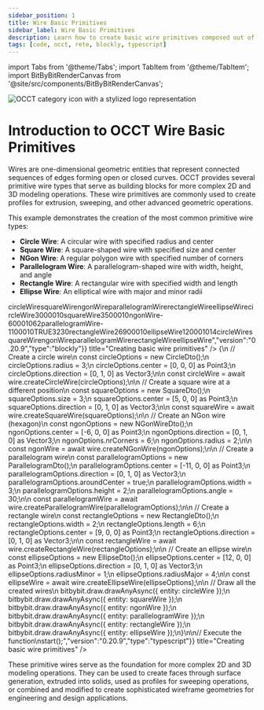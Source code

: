 ```yaml
---
sidebar_position: 1
title: Wire Basic Primitives
sidebar_label: Wire Basic Primitives
description: Learn how to create basic wire primitives composed out of multiple edges
tags: [code, occt, rete, blockly, typescript]
---
```


import Tabs from '@theme/Tabs';
import TabItem from '@theme/TabItem';
import BitByBitRenderCanvas from '@site/src/components/BitByBitRenderCanvas';

<img 
  class="category-icon-small" 
  src="https://s.bitbybit.dev/assets/icons/white/occt-icon.svg" 
  alt="OCCT category icon with a stylized logo representation" 
  title="OCCT category icon" />

# Introduction to OCCT Wire Basic Primitives

Wires are one-dimensional geometric entities that represent connected sequences of edges forming open or closed curves. OCCT provides several primitive wire types that serve as building blocks for more complex 2D and 3D modeling operations. These wire primitives are commonly used to create profiles for extrusion, sweeping, and other advanced geometric operations.

This example demonstrates the creation of the most common primitive wire types:

- **Circle Wire**: A circular wire with specified radius and center
- **Square Wire**: A square-shaped wire with specified size and center
- **NGon Wire**: A regular polygon wire with specified number of corners
- **Parallelogram Wire**: A parallelogram-shaped wire with width, height, and angle
- **Rectangle Wire**: A rectangular wire with specified width and length
- **Ellipse Wire**: An elliptical wire with major and minor radii

<Tabs groupId="creating-basic-wire-primitives">
<TabItem value="rete" label="Rete">
    <BitByBitRenderCanvas
    requireManualStart={true}
    script={{"script":"{\"id\":\"rete-v2-json\",\"nodes\":{\"69db19884a370f7c\":{\"id\":\"69db19884a370f7c\",\"name\":\"bitbybit.occt.shapes.wire.createCircleWire\",\"customName\":\"circle wire\",\"async\":true,\"drawable\":true,\"data\":{\"genericNodeData\":{\"hide\":false,\"oneOnOne\":false,\"flatten\":0,\"forceExecution\":false},\"radius\":3,\"center\":[0,0,0],\"direction\":[0,1,0]},\"inputs\":{},\"position\":[796.38671875,208.7109375]},\"5298db5d0bf5b70d\":{\"id\":\"5298db5d0bf5b70d\",\"name\":\"bitbybit.occt.shapes.wire.createSquareWire\",\"customName\":\"square wire\",\"async\":true,\"drawable\":true,\"data\":{\"genericNodeData\":{\"hide\":false,\"oneOnOne\":false,\"flatten\":0,\"forceExecution\":false},\"size\":3,\"center\":[0,0,0],\"direction\":[0,1,0]},\"inputs\":{\"center\":{\"connections\":[{\"node\":\"3a1b9cf45d7c8560\",\"output\":\"result\",\"data\":{}}]}},\"position\":[797.1167812876299,567.3003348022221]},\"3a1b9cf45d7c8560\":{\"id\":\"3a1b9cf45d7c8560\",\"name\":\"bitbybit.vector.vectorXYZ\",\"customName\":\"vector xyz\",\"async\":false,\"drawable\":true,\"data\":{\"genericNodeData\":{\"hide\":true,\"oneOnOne\":false,\"flatten\":0,\"forceExecution\":false},\"x\":5,\"y\":0,\"z\":0},\"inputs\":{},\"position\":[391.8397443858421,609.2541923921959]},\"b03165e52f48ff1b\":{\"id\":\"b03165e52f48ff1b\",\"name\":\"bitbybit.vector.vectorXYZ\",\"customName\":\"vector xyz\",\"async\":false,\"drawable\":true,\"data\":{\"genericNodeData\":{\"hide\":true,\"oneOnOne\":false,\"flatten\":0,\"forceExecution\":false},\"x\":-6,\"y\":0,\"z\":0},\"inputs\":{},\"position\":[381.4252369164033,1026.2331834569381]},\"ced8e0357556b800\":{\"id\":\"ced8e0357556b800\",\"name\":\"bitbybit.occt.shapes.wire.createNGonWire\",\"customName\":\"ngon wire\",\"async\":true,\"drawable\":true,\"data\":{\"genericNodeData\":{\"hide\":false,\"oneOnOne\":false,\"flatten\":0,\"forceExecution\":false},\"center\":[0,0,0],\"direction\":[0,1,0],\"nrCorners\":6,\"radius\":2},\"inputs\":{\"center\":{\"connections\":[{\"node\":\"b03165e52f48ff1b\",\"output\":\"result\",\"data\":{}}]}},\"position\":[794.3963462853789,1024.3436962815244]},\"e76c6df127a9d31c\":{\"id\":\"e76c6df127a9d31c\",\"name\":\"bitbybit.occt.shapes.wire.createParallelogramWire\",\"customName\":\"parallelogram wire\",\"async\":true,\"drawable\":true,\"data\":{\"genericNodeData\":{\"hide\":false,\"oneOnOne\":false,\"flatten\":0,\"forceExecution\":false},\"center\":[0,0,0],\"direction\":[0,1,0],\"aroundCenter\":true,\"width\":3,\"height\":2,\"angle\":30},\"inputs\":{\"center\":{\"connections\":[{\"node\":\"adeb74f805b239b8\",\"output\":\"result\",\"data\":{}}]}},\"position\":[797.4442178044769,1434.5793419960353]},\"adeb74f805b239b8\":{\"id\":\"adeb74f805b239b8\",\"name\":\"bitbybit.vector.vectorXYZ\",\"customName\":\"vector xyz\",\"async\":false,\"drawable\":true,\"data\":{\"genericNodeData\":{\"hide\":true,\"oneOnOne\":false,\"flatten\":0,\"forceExecution\":false},\"x\":-11,\"y\":0,\"z\":0},\"inputs\":{},\"position\":[388.5087965238256,1437.9832918677564]},\"d41ad1f158b794f3\":{\"id\":\"d41ad1f158b794f3\",\"name\":\"bitbybit.occt.shapes.wire.createRectangleWire\",\"customName\":\"rectangle wire\",\"async\":true,\"drawable\":true,\"data\":{\"genericNodeData\":{\"hide\":false,\"oneOnOne\":false,\"flatten\":0,\"forceExecution\":false},\"width\":2,\"length\":6,\"center\":[0,0,0],\"direction\":[0,1,0]},\"inputs\":{\"center\":{\"connections\":[{\"node\":\"eb0d53b47065ba27\",\"output\":\"result\",\"data\":{}}]}},\"position\":[807.0660770213016,1932.65310264216]},\"eb0d53b47065ba27\":{\"id\":\"eb0d53b47065ba27\",\"name\":\"bitbybit.vector.vectorXYZ\",\"customName\":\"vector xyz\",\"async\":false,\"drawable\":true,\"data\":{\"genericNodeData\":{\"hide\":true,\"oneOnOne\":false,\"flatten\":0,\"forceExecution\":false},\"x\":9,\"y\":0,\"z\":0},\"inputs\":{},\"position\":[401.21471645298226,2012.097226478838]},\"da4450234db2a464\":{\"id\":\"da4450234db2a464\",\"name\":\"bitbybit.vector.vectorXYZ\",\"customName\":\"vector xyz\",\"async\":false,\"drawable\":true,\"data\":{\"genericNodeData\":{\"hide\":true,\"oneOnOne\":false,\"flatten\":0,\"forceExecution\":false},\"x\":12,\"y\":0,\"z\":0},\"inputs\":{},\"position\":[392.26401312452316,2447.940719665186]},\"c34d4412cbfb1af7\":{\"id\":\"c34d4412cbfb1af7\",\"name\":\"bitbybit.occt.shapes.wire.createEllipseWire\",\"customName\":\"ellipse wire\",\"async\":true,\"drawable\":true,\"data\":{\"genericNodeData\":{\"hide\":false,\"oneOnOne\":false,\"flatten\":0,\"forceExecution\":false},\"center\":[0,0,0],\"direction\":[0,1,0],\"radiusMinor\":1,\"radiusMajor\":4},\"inputs\":{\"center\":{\"connections\":[{\"node\":\"da4450234db2a464\",\"output\":\"result\",\"data\":{}}]}},\"position\":[806.3772296257235,2442.4598150758247]}}}","version":"0.20.9","type":"rete"}}
    title="Creating basic wire primitives"
    />
</TabItem>
<TabItem value="blockly" label="Blockly">
  <BitByBitRenderCanvas
    requireManualStart={true}
    script={{"script":"<xml xmlns=\"https://developers.google.com/blockly/xml\"><variables><variable id=\"circleWire\">circleWire</variable><variable id=\"squareWire\">squareWire</variable><variable id=\"ngonWire\">ngonWire</variable><variable id=\"parallelogramWire\">parallelogramWire</variable><variable id=\"rectangleWire\">rectangleWire</variable><variable id=\"ellipseWire\">ellipseWire</variable></variables><block type=\"variables_set\" id=\"create_circle_wire\" x=\"50\" y=\"50\"><field name=\"VAR\" id=\"circleWire\">circleWire</field><value name=\"VALUE\"><block type=\"bitbybit.occt.shapes.wire.createCircleWire\" id=\"circle_wire\"><value name=\"Radius\"><block type=\"math_number\" id=\"circle_radius\"><field name=\"NUM\">3</field></block></value><value name=\"Center\"><block type=\"bitbybit.point.pointXYZ\" id=\"circle_center\"><value name=\"X\"><block type=\"math_number\" id=\"circle_center_x\"><field name=\"NUM\">0</field></block></value><value name=\"Y\"><block type=\"math_number\" id=\"circle_center_y\"><field name=\"NUM\">0</field></block></value><value name=\"Z\"><block type=\"math_number\" id=\"circle_center_z\"><field name=\"NUM\">0</field></block></value></block></value><value name=\"Direction\"><block type=\"bitbybit.vector.vectorXYZ\" id=\"circle_direction\"><value name=\"X\"><block type=\"math_number\" id=\"circle_dir_x\"><field name=\"NUM\">0</field></block></value><value name=\"Y\"><block type=\"math_number\" id=\"circle_dir_y\"><field name=\"NUM\">1</field></block></value><value name=\"Z\"><block type=\"math_number\" id=\"circle_dir_z\"><field name=\"NUM\">0</field></block></value></block></value></block></value><next><block type=\"variables_set\" id=\"create_square_wire\" x=\"50\" y=\"150\"><field name=\"VAR\" id=\"squareWire\">squareWire</field><value name=\"VALUE\"><block type=\"bitbybit.occt.shapes.wire.createSquareWire\" id=\"square_wire\"><value name=\"Size\"><block type=\"math_number\" id=\"square_size\"><field name=\"NUM\">3</field></block></value><value name=\"Center\"><block type=\"bitbybit.point.pointXYZ\" id=\"square_center\"><value name=\"X\"><block type=\"math_number\" id=\"square_center_x\"><field name=\"NUM\">5</field></block></value><value name=\"Y\"><block type=\"math_number\" id=\"square_center_y\"><field name=\"NUM\">0</field></block></value><value name=\"Z\"><block type=\"math_number\" id=\"square_center_z\"><field name=\"NUM\">0</field></block></value></block></value><value name=\"Direction\"><block type=\"bitbybit.vector.vectorXYZ\" id=\"square_direction\"><value name=\"X\"><block type=\"math_number\" id=\"square_dir_x\"><field name=\"NUM\">0</field></block></value><value name=\"Y\"><block type=\"math_number\" id=\"square_dir_y\"><field name=\"NUM\">1</field></block></value><value name=\"Z\"><block type=\"math_number\" id=\"square_dir_z\"><field name=\"NUM\">0</field></block></value></block></value></block></value><next><block type=\"variables_set\" id=\"create_ngon_wire\" x=\"50\" y=\"250\"><field name=\"VAR\" id=\"ngonWire\">ngonWire</field><value name=\"VALUE\"><block type=\"bitbybit.occt.shapes.wire.createNGonWire\" id=\"ngon_wire\"><value name=\"Center\"><block type=\"bitbybit.point.pointXYZ\" id=\"ngon_center\"><value name=\"X\"><block type=\"math_number\" id=\"ngon_center_x\"><field name=\"NUM\">-6</field></block></value><value name=\"Y\"><block type=\"math_number\" id=\"ngon_center_y\"><field name=\"NUM\">0</field></block></value><value name=\"Z\"><block type=\"math_number\" id=\"ngon_center_z\"><field name=\"NUM\">0</field></block></value></block></value><value name=\"Direction\"><block type=\"bitbybit.vector.vectorXYZ\" id=\"ngon_direction\"><value name=\"X\"><block type=\"math_number\" id=\"ngon_dir_x\"><field name=\"NUM\">0</field></block></value><value name=\"Y\"><block type=\"math_number\" id=\"ngon_dir_y\"><field name=\"NUM\">1</field></block></value><value name=\"Z\"><block type=\"math_number\" id=\"ngon_dir_z\"><field name=\"NUM\">0</field></block></value></block></value><value name=\"NrCorners\"><block type=\"math_number\" id=\"ngon_corners\"><field name=\"NUM\">6</field></block></value><value name=\"Radius\"><block type=\"math_number\" id=\"ngon_radius\"><field name=\"NUM\">2</field></block></value></block></value><next><block type=\"variables_set\" id=\"create_parallelogram_wire\" x=\"50\" y=\"350\"><field name=\"VAR\" id=\"parallelogramWire\">parallelogramWire</field><value name=\"VALUE\"><block type=\"bitbybit.occt.shapes.wire.createParallelogramWire\" id=\"parallelogram_wire\"><value name=\"Center\"><block type=\"bitbybit.point.pointXYZ\" id=\"parallelogram_center\"><value name=\"X\"><block type=\"math_number\" id=\"parallelogram_center_x\"><field name=\"NUM\">-11</field></block></value><value name=\"Y\"><block type=\"math_number\" id=\"parallelogram_center_y\"><field name=\"NUM\">0</field></block></value><value name=\"Z\"><block type=\"math_number\" id=\"parallelogram_center_z\"><field name=\"NUM\">0</field></block></value></block></value><value name=\"Direction\"><block type=\"bitbybit.vector.vectorXYZ\" id=\"parallelogram_direction\"><value name=\"X\"><block type=\"math_number\" id=\"parallelogram_dir_x\"><field name=\"NUM\">0</field></block></value><value name=\"Y\"><block type=\"math_number\" id=\"parallelogram_dir_y\"><field name=\"NUM\">1</field></block></value><value name=\"Z\"><block type=\"math_number\" id=\"parallelogram_dir_z\"><field name=\"NUM\">0</field></block></value></block></value><value name=\"AroundCenter\"><block type=\"logic_boolean\" id=\"parallelogram_around_center\"><field name=\"BOOL\">TRUE</field></block></value><value name=\"Width\"><block type=\"math_number\" id=\"parallelogram_width\"><field name=\"NUM\">3</field></block></value><value name=\"Height\"><block type=\"math_number\" id=\"parallelogram_height\"><field name=\"NUM\">2</field></block></value><value name=\"Angle\"><block type=\"math_number\" id=\"parallelogram_angle\"><field name=\"NUM\">30</field></block></value></block></value><next><block type=\"variables_set\" id=\"create_rectangle_wire\" x=\"50\" y=\"450\"><field name=\"VAR\" id=\"rectangleWire\">rectangleWire</field><value name=\"VALUE\"><block type=\"bitbybit.occt.shapes.wire.createRectangleWire\" id=\"rectangle_wire\"><value name=\"Width\"><block type=\"math_number\" id=\"rectangle_width\"><field name=\"NUM\">2</field></block></value><value name=\"Length\"><block type=\"math_number\" id=\"rectangle_length\"><field name=\"NUM\">6</field></block></value><value name=\"Center\"><block type=\"bitbybit.point.pointXYZ\" id=\"rectangle_center\"><value name=\"X\"><block type=\"math_number\" id=\"rectangle_center_x\"><field name=\"NUM\">9</field></block></value><value name=\"Y\"><block type=\"math_number\" id=\"rectangle_center_y\"><field name=\"NUM\">0</field></block></value><value name=\"Z\"><block type=\"math_number\" id=\"rectangle_center_z\"><field name=\"NUM\">0</field></block></value></block></value><value name=\"Direction\"><block type=\"bitbybit.vector.vectorXYZ\" id=\"rectangle_direction\"><value name=\"X\"><block type=\"math_number\" id=\"rectangle_dir_x\"><field name=\"NUM\">0</field></block></value><value name=\"Y\"><block type=\"math_number\" id=\"rectangle_dir_y\"><field name=\"NUM\">1</field></block></value><value name=\"Z\"><block type=\"math_number\" id=\"rectangle_dir_z\"><field name=\"NUM\">0</field></block></value></block></value></block></value><next><block type=\"variables_set\" id=\"create_ellipse_wire\" x=\"50\" y=\"550\"><field name=\"VAR\" id=\"ellipseWire\">ellipseWire</field><value name=\"VALUE\"><block type=\"bitbybit.occt.shapes.wire.createEllipseWire\" id=\"ellipse_wire\"><value name=\"Center\"><block type=\"bitbybit.point.pointXYZ\" id=\"ellipse_center\"><value name=\"X\"><block type=\"math_number\" id=\"ellipse_center_x\"><field name=\"NUM\">12</field></block></value><value name=\"Y\"><block type=\"math_number\" id=\"ellipse_center_y\"><field name=\"NUM\">0</field></block></value><value name=\"Z\"><block type=\"math_number\" id=\"ellipse_center_z\"><field name=\"NUM\">0</field></block></value></block></value><value name=\"Direction\"><block type=\"bitbybit.vector.vectorXYZ\" id=\"ellipse_direction\"><value name=\"X\"><block type=\"math_number\" id=\"ellipse_dir_x\"><field name=\"NUM\">0</field></block></value><value name=\"Y\"><block type=\"math_number\" id=\"ellipse_dir_y\"><field name=\"NUM\">1</field></block></value><value name=\"Z\"><block type=\"math_number\" id=\"ellipse_dir_z\"><field name=\"NUM\">0</field></block></value></block></value><value name=\"RadiusMinor\"><block type=\"math_number\" id=\"ellipse_radius_minor\"><field name=\"NUM\">1</field></block></value><value name=\"RadiusMajor\"><block type=\"math_number\" id=\"ellipse_radius_major\"><field name=\"NUM\">4</field></block></value></block></value><next><block type=\"bitbybit.draw.drawAnyAsyncNoReturn\" id=\"draw_circle_wire\" x=\"50\" y=\"650\"><value name=\"Entity\"><block type=\"variables_get\" id=\"get_circle_wire\"><field name=\"VAR\" id=\"circleWire\">circleWire</field></block></value><next><block type=\"bitbybit.draw.drawAnyAsyncNoReturn\" id=\"draw_square_wire\" x=\"50\" y=\"750\"><value name=\"Entity\"><block type=\"variables_get\" id=\"get_square_wire\"><field name=\"VAR\" id=\"squareWire\">squareWire</field></block></value><next><block type=\"bitbybit.draw.drawAnyAsyncNoReturn\" id=\"draw_ngon_wire\" x=\"50\" y=\"850\"><value name=\"Entity\"><block type=\"variables_get\" id=\"get_ngon_wire\"><field name=\"VAR\" id=\"ngonWire\">ngonWire</field></block></value><next><block type=\"bitbybit.draw.drawAnyAsyncNoReturn\" id=\"draw_parallelogram_wire\" x=\"50\" y=\"950\"><value name=\"Entity\"><block type=\"variables_get\" id=\"get_parallelogram_wire\"><field name=\"VAR\" id=\"parallelogramWire\">parallelogramWire</field></block></value><next><block type=\"bitbybit.draw.drawAnyAsyncNoReturn\" id=\"draw_rectangle_wire\" x=\"50\" y=\"1050\"><value name=\"Entity\"><block type=\"variables_get\" id=\"get_rectangle_wire\"><field name=\"VAR\" id=\"rectangleWire\">rectangleWire</field></block></value><next><block type=\"bitbybit.draw.drawAnyAsyncNoReturn\" id=\"draw_ellipse_wire\" x=\"50\" y=\"1150\"><value name=\"Entity\"><block type=\"variables_get\" id=\"get_ellipse_wire\"><field name=\"VAR\" id=\"ellipseWire\">ellipseWire</field></block></value></block></next></block></next></block></next></block></next></block></next></block></next></block></next></block></next></block></next></block></next></block></next></block></xml>","version":"0.20.9","type":"blockly"}}
    title="Creating basic wire primitives"
    />
</TabItem>
<TabItem value="typescript" label="TypeScript">
<BitByBitRenderCanvas
    requireManualStart={true}
    script={{"script":"// Import required DTOs and types for wire creation\nconst { CircleDto, SquareDto, NGonWireDto, ParallelogramDto, RectangleDto, EllipseDto } = Bit.Inputs.OCCT;\ntype Point3 = Bit.Inputs.Base.Point3;\ntype Vector3 = Bit.Inputs.Base.Vector3;\n\n// Get access to OCCT wire creation functions\nconst { wire } = bitbybit.occt.shapes;\n\n// Define the main function to create various primitive wires\nconst start = async () => {\n    // Create a circle wire\n    const circleOptions = new CircleDto();\n    circleOptions.radius = 3;\n    circleOptions.center = [0, 0, 0] as Point3;\n    circleOptions.direction = [0, 1, 0] as Vector3;\n\n    const circleWire = await wire.createCircleWire(circleOptions);\n\n    // Create a square wire at a different position\n    const squareOptions = new SquareDto();\n    squareOptions.size = 3;\n    squareOptions.center = [5, 0, 0] as Point3;\n    squareOptions.direction = [0, 1, 0] as Vector3;\n\n    const squareWire = await wire.createSquareWire(squareOptions);\n\n    // Create an NGon wire (hexagon)\n    const ngonOptions = new NGonWireDto();\n    ngonOptions.center = [-6, 0, 0] as Point3;\n    ngonOptions.direction = [0, 1, 0] as Vector3;\n    ngonOptions.nrCorners = 6;\n    ngonOptions.radius = 2;\n\n    const ngonWire = await wire.createNGonWire(ngonOptions);\n\n    // Create a parallelogram wire\n    const parallelogramOptions = new ParallelogramDto();\n    parallelogramOptions.center = [-11, 0, 0] as Point3;\n    parallelogramOptions.direction = [0, 1, 0] as Vector3;\n    parallelogramOptions.aroundCenter = true;\n    parallelogramOptions.width = 3;\n    parallelogramOptions.height = 2;\n    parallelogramOptions.angle = 30;\n\n    const parallelogramWire = await wire.createParallelogramWire(parallelogramOptions);\n\n    // Create a rectangle wire\n    const rectangleOptions = new RectangleDto();\n    rectangleOptions.width = 2;\n    rectangleOptions.length = 6;\n    rectangleOptions.center = [9, 0, 0] as Point3;\n    rectangleOptions.direction = [0, 1, 0] as Vector3;\n\n    const rectangleWire = await wire.createRectangleWire(rectangleOptions);\n\n    // Create an ellipse wire\n    const ellipseOptions = new EllipseDto();\n    ellipseOptions.center = [12, 0, 0] as Point3;\n    ellipseOptions.direction = [0, 1, 0] as Vector3;\n    ellipseOptions.radiusMinor = 1;\n    ellipseOptions.radiusMajor = 4;\n\n    const ellipseWire = await wire.createEllipseWire(ellipseOptions);\n\n    // Draw all the created wires\n    bitbybit.draw.drawAnyAsync({ entity: circleWire });\n    bitbybit.draw.drawAnyAsync({ entity: squareWire });\n    bitbybit.draw.drawAnyAsync({ entity: ngonWire });\n    bitbybit.draw.drawAnyAsync({ entity: parallelogramWire });\n    bitbybit.draw.drawAnyAsync({ entity: rectangleWire });\n    bitbybit.draw.drawAnyAsync({ entity: ellipseWire });\n}\n\n// Execute the function\nstart();","version":"0.20.9","type":"typescript"}}
    title="Creating basic wire primitives"
    />
</TabItem>
</Tabs>

These primitive wires serve as the foundation for more complex 2D and 3D modeling operations. They can be used to create faces through surface generation, extruded into solids, used as profiles for sweeping operations, or combined and modified to create sophisticated wireframe geometries for engineering and design applications.
